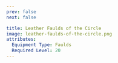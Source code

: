 ```yaml
---
prev: false
next: false

title: Leather Faulds of the Circle
image: leather-faulds-of-the-circle.png
attributes:
  Equipment Type: Faulds
  Required Level: 20
---
```


<MyItemComponent :item=$frontmatter />

